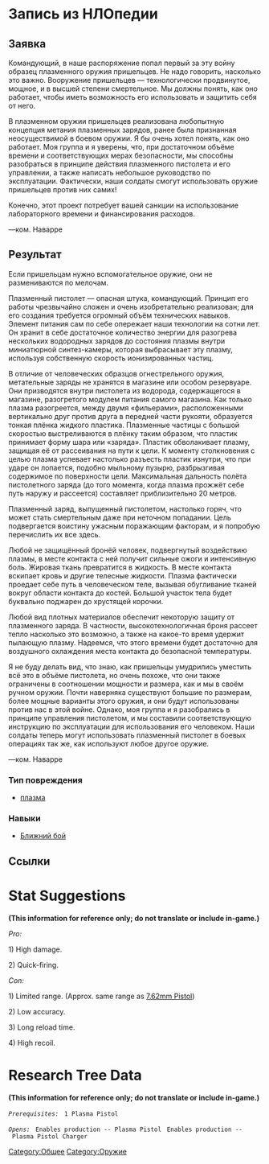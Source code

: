 # Запись из НЛОпедии

## Заявка

Командующий, в наше распоряжение попал первый за эту войну образец
плазменного оружия пришельцев. Не надо говорить, насколько это важно.
Вооружение пришельцев — технологически продвинутое, мощное, и в высшей
степени смертельное. Мы должны понять, как оно работает, чтобы иметь
возможность его использовать и защитить себя от него.

В плазменном оружии пришельцев реализована любопытную концепция метания
плазменных зарядов, ранее была признанная неосуществимой в боевом
оружии. Я бы очень хотел понять, как оно работает. Моя группа и я
уверены, что, при достаточном объёме времени и соответствующих мерах
безопасности, мы способны разобраться в принципе действия плазменного
пистолета и его управлении, а также написать небольшое руководство по
эксплуатации. Фактически, наши солдаты смогут использовать оружие
пришельцев против них самих!

Конечно, этот проект потребует вашей санкции на использование
лабораторного времени и финансирования расходов.

—ком. Наварре

## Результат

Если пришельцам нужно вспомогательное оружие, они не размениваются по
мелочам.

Плазменный пистолет — опасная штука, командующий. Принцип его работы
чрезвычайно сложен и очень изобретательно реализован; для его создания
требуется огромный объём технических навыков. Элемент питания сам по
себе опережает наши технологии на сотни лет. Он хранит в себе
достаточное количество энергии для разогрева нескольких водородных
зарядов до состояния плазмы внутри миниатюрной синтез-камеры, которая
выбрасывает эту плазму, используя собственную скорость ионизированных
частиц.

В отличие от человеческих образцов огнестрельного оружия, метательные
заряды не хранятся в магазине или особом резервуаре. Они призводятся
внутри пистолета из водорода, содержащегося в магазине, разогретого
модулем питания самого магазина. Как только плазма разогреется, между
двумя «фильерами», расположенными вертикально друг против друга в
передней части рукояти, образуется тонкая плёнка жидкого пластика.
Плазменные частицы с большой скоростью выстреливаются в плёнку таким
образом, что пластик принимает форму шара или «заряда». Пластик
обволакивает плазму, защищая её от рассеивания на пути к цели. К моменту
столкновения с целью плазма успевает настолько разъесть пластик изнутри,
что при ударе он лопается, подобно мыльному пузырю, разбрызгивая
содержимое по поверхности цели. Максимальная дальность полёта
пистолетного заряда (до того момента, когда плазма прожжёт себе путь
наружу и рассеется) составляет приблизительно 20 метров.

Плазменный заряд, выпущенный пистолетом, настолько горяч, что может
стать смертельным даже при неточном попадании. Цель подвергается
воистину ужасным поражающим факторам, и я попробую перечислить их все
здесь.

Любой не защищённый бронёй человек, подвергнутый воздействию плазмы, в
месте контакта с ней получит сильные ожоги и интенсивную боль. Жировая
ткань превратится в жидкость. В месте контакта вскипает кровь и другие
телесные жидкости. Плазма фактически проедает себе путь в человеческом
теле, вызывая обугливание тканей вокруг области контакта до костей.
Большой участок тела будет буквально поджарен до хрустящей корочки.

Любой вид плотных материалов обеспечит некоторую защиту от плазменного
заряда. В частности, высокотехнологичная броня рассеет тепло насколько
это возможно, а также на какое-то время удержит пылающую плазму.
Надеемся, что этого времени будет достаточно для воздушного охлаждения
места контакта до безопасной температуры.

Я не буду делать вид, что знаю, как пришельцы умудрились уместить всё
это в объёме пистолета, но очень похоже, что они также ограничены в
соотношении мощности и размера, как и мы в своём ручном оружии. Почти
наверняка существуют большие по размерам, более мощные варианты этого
оружия, и они будут использованы против нас в этой войне. Однако, моя
группа и я разобрались в принципе управления пистолетом, и мы составили
соответствующую инструкцию по эксплуатации для использования его
человеком. Наши солдаты теперь могут использовать плазменный пистолет в
боевых операциях так же, как используют любое другое оружие.

—ком. Наварре

### Тип повреждения

- [плазма](Типы_повреждений/плазма "wikilink")

### Навыки

- [Ближний бой](Навыки/Ближний_бой "wikilink")

## Ссылки

# Stat Suggestions

**(This information for reference only; do not translate or include
in-game.)**

*Pro:*

1\) High damage.

2\) Quick-firing.

*Con:*

1\) Limited range. (Approx. same range as [7.62mm
Pistol](Equipment/Secondary_Weapons/7.62mm_Pistol "wikilink"))

2\) Low accuracy.

3\) Long reload time.

4\) High recoil.

# Research Tree Data

**(This information for reference only; do not translate or include
in-game.)**

*`Prerequisites:`*
` 1 Plasma Pistol`

*`Opens:`*
` Enables production -- Plasma Pistol`
` Enables production -- Plasma Pistol Charger`

[Category:Общее](Category:Общее "wikilink")
[Category:Оружие](Category:Оружие "wikilink")
